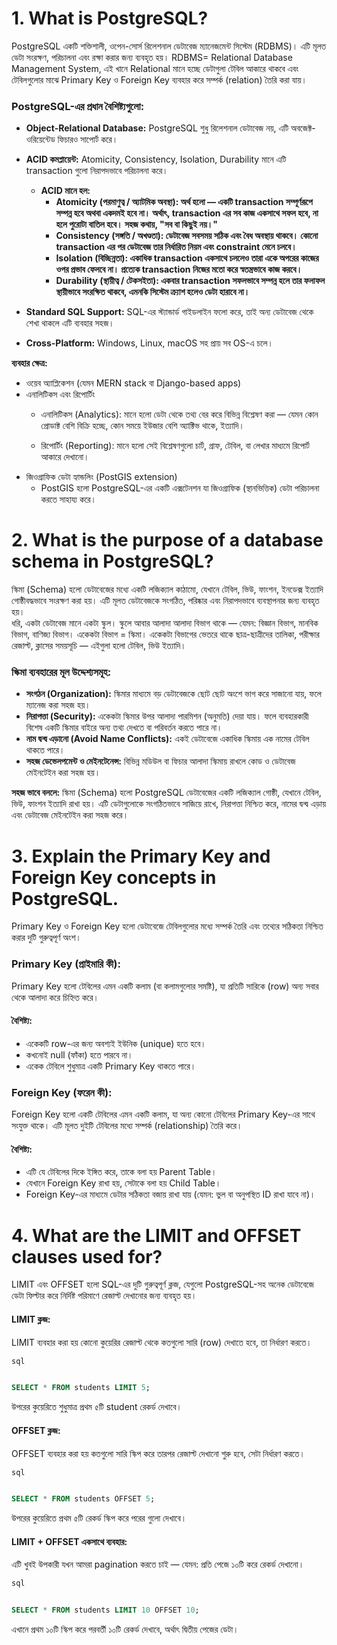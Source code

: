 # 1. What is PostgreSQL?
PostgreSQL  একটি শক্তিশালী, ওপেন-সোর্স রিলেশনাল ডেটাবেজ ম্যানেজমেন্ট সিস্টেম (RDBMS)। এটি মূলত ডেটা সংরক্ষণ, পরিচালনা এবং রক্ষা করার জন্য ব্যবহৃত হয়।
RDBMS= Relational Database Management System,
এই খানে Relational মানে হচ্ছে ডেটাগুলা টেবিল আকারে থাকবে এবং টেবিলগুলোর  মাঝে Primary Key ও Foreign Key ব্যবহার করে সম্পর্ক (relation) তৈরি করা যায়।

### **PostgreSQL-এর প্রধান বৈশিষ্ট্যগুলো:**
* **Object-Relational Database:** PostgreSQL শুধু রিলেশনাল ডেটাবেজ নয়, এটি অবজেক্ট-ওরিয়েন্টেড ফিচারও সাপোর্ট করে।  
 * **ACID কমপ্লায়েন্ট:** Atomicity, Consistency, Isolation, Durability মানে এটি transaction গুলো নিরাপদভাবে পরিচালনা করে।  

   * **ACID মানে হল:**    
     * **Atomicity (পরমাণুত্ব / অ্যাটমিক অবস্থা):
অর্থ হলো — একটি transaction সম্পূর্ণরূপে সম্পন্ন হবে অথবা একদমই হবে না। অর্থাৎ, transaction এর সব কাজ একসাথে সফল হবে, না হলে পুরোটা বাতিল হবে।
সহজ কথায়, "সব বা কিছুই নয়।"**  
     * **Consistency (সঙ্গতি / অখণ্ডতা):
ডেটাবেজ সবসময় সঠিক এবং বৈধ অবস্থায় থাকবে। কোনো transaction এর পর ডেটাবেজ তার নির্ধারিত নিয়ম এবং constraint মেনে চলবে।**  
     * **Isolation (বিচ্ছিন্নতা):
একাধিক transaction একসাথে চললেও তারা একে অপরের কাজের ওপর প্রভাব ফেলবে না। প্রত্যেক transaction নিজের মতো করে স্বতন্ত্রভাবে কাজ করবে।**  
     * **Durability (স্থায়ীত্ব / টেকসইতা):
একবার transaction সফলভাবে সম্পন্ন হলে তার ফলাফল স্থায়ীভাবে সংরক্ষিত থাকবে, এমনকি সিস্টেম ক্র্যাশ হলেও ডেটা হারাবে না।**  

* **Standard SQL Support:** SQL-এর স্ট্যান্ডার্ড গাইডলাইন ফলো করে, তাই অন্য ডেটাবেজ থেকে শেখা থাকলে এটি ব্যবহার সহজ।  
 * **Cross-Platform:** Windows, Linux, macOS সহ প্রায় সব OS-এ চলে।  

  **ব্যবহার ক্ষেত্র:**  
* ওয়েব অ্যাপ্লিকেশন (যেমন MERN stack বা Django-based apps)     
* এনালিটিকস এবং রিপোর্টিং  
   * এনালিটিকস (Analytics):
মানে হলো ডেটা থেকে তথ্য বের করে বিভিন্ন বিশ্লেষণ করা — যেমন কোন প্রোডাক্ট বেশি বিক্রি হচ্ছে, কোন সময়ে ইউজার বেশি অ্যাক্টিভ থাকে, ইত্যাদি।  

    * রিপোর্টিং (Reporting):
 মানে হলো সেই বিশ্লেষণগুলো চার্ট, গ্রাফ, টেবিল, বা লেখার মাধ্যমে রিপোর্ট আকারে দেখানো।
* জিওগ্রাফিক ডেটা হ্যান্ডলিং (PostGIS extension)  
   * PostGIS হলো PostgreSQL-এর একটি এক্সটেনশন যা জিওগ্রাফিক (স্থানভিত্তিক) ডেটা পরিচালনা করতে সাহায্য করে।   



# 2. What is the purpose of a database schema in PostgreSQL?
স্কিমা (Schema) হলো ডেটাবেজের মধ্যে একটি লজিক্যাল কাঠামো, যেখানে টেবিল, ভিউ, ফাংশন, ইনডেক্স ইত্যাদি গোষ্ঠীবদ্ধভাবে সংরক্ষণ করা হয়।
এটি মূলত ডেটাবেজকে সংগঠিত, পরিষ্কার এবং নিরাপদভাবে ব্যবস্থাপনার জন্য ব্যবহৃত হয়।  
 ধরি, একটা ডেটাবেজ মানে একটা স্কুল।
স্কুলে আবার আলাদা আলাদা বিভাগ থাকে — যেমন: বিজ্ঞান বিভাগ, মানবিক বিভাগ, বাণিজ্য বিভাগ।
একেকটা বিভাগ = স্কিমা।
একেকটা বিভাগের ভেতরে থাকে ছাত্র-ছাত্রীদের তালিকা, পরীক্ষার রেজাল্ট, ক্লাসের সময়সূচি — এইগুলা হলো টেবিল, ভিউ ইত্যাদি।

### স্কিমা ব্যবহারের মূল উদ্দেশ্যসমূহ:
* **সংগঠন (Organization):** স্কিমার মাধ্যমে বড় ডেটাবেজকে ছোট ছোট অংশে ভাগ করে সাজানো যায়, ফলে ম্যানেজ করা সহজ হয়।
* **নিরাপত্তা (Security):** একেকটা স্কিমার উপর আলাদা পারমিশন (অনুমতি) দেয়া যায়। ফলে ব্যবহারকারী বিশেষ একটি স্কিমার বাইরে অন্য তথ্য দেখতে বা পরিবর্তন করতে পারে না।
* **নাম দ্বন্দ্ব এড়ানো (Avoid Name Conflicts):** একই ডেটাবেজে একাধিক স্কিমায় এক নামের টেবিল থাকতে পারে।
* **সহজ ডেভেলপমেন্ট ও মেইনটেনেন্স:** বিভিন্ন মডিউল বা ফিচার আলাদা স্কিমায় রাখলে কোড ও ডেটাবেজ মেইনটেইন করা সহজ হয়। 

**সহজ ভাবে বললে:** স্কিমা (Schema) হলো PostgreSQL ডেটাবেজের একটি লজিক্যাল গোষ্ঠী, যেখানে টেবিল, ভিউ, ফাংশন ইত্যাদি রাখা হয়। এটি ডেটাগুলোকে সংগঠিতভাবে সাজিয়ে রাখে, নিরাপত্তা নিশ্চিত করে, নামের দ্বন্দ্ব এড়ায় এবং ডেটাবেজ মেইনটেইন করা সহজ করে।       

# 3. Explain the Primary Key and Foreign Key concepts in PostgreSQL.
Primary Key ও Foreign Key হলো ডেটাবেজে টেবিলগুলোর মধ্যে সম্পর্ক তৈরি এবং তথ্যের সঠিকতা নিশ্চিত করার দুটি গুরুত্বপূর্ণ অংশ।

### Primary Key (প্রাইমারি কী):
Primary Key হলো টেবিলের এমন একটি কলাম (বা কলামগুলোর সমষ্টি), যা প্রতিটি সারিকে (row) অন্য সবার থেকে আলাদা করে চিহ্নিত করে।
####  বৈশিষ্ট্য:
* একেকটি row-এর জন্য অবশ্যই ইউনিক (unique) হতে হবে।
* কখনোই null (ফাঁকা) হতে পারবে না।
* একেক টেবিলে শুধুমাত্র একটি Primary Key থাকতে পারে।

### Foreign Key (ফরেন কী):
Foreign Key হলো একটি টেবিলের এমন একটি কলাম, যা অন্য কোনো টেবিলের Primary Key-এর সাথে সংযুক্ত থাকে।
এটি মূলত দুইটি টেবিলের মধ্যে সম্পর্ক (relationship) তৈরি করে।
####  বৈশিষ্ট্য:
* এটি যে টেবিলের দিকে ইঙ্গিত করে, তাকে বলা হয় Parent Table।
* যেখানে Foreign Key রাখা হয়, সেটাকে বলা হয় Child Table।
* Foreign Key-এর মাধ্যমে ডেটার সঠিকতা বজায় রাখা যায় (যেমন: ভুল বা অনুপস্থিত ID রাখা যাবে না)।   


# 4. What are the LIMIT and OFFSET clauses used for?
LIMIT এবং OFFSET হলো SQL-এর দুটি গুরুত্বপূর্ণ ক্লজ, যেগুলো PostgreSQL-সহ অনেক ডেটাবেজে ডেটা ফিল্টার করে নির্দিষ্ট পরিমাণে রেজাল্ট দেখানোর জন্য ব্যবহৃত হয়।
#### LIMIT ক্লজ:
LIMIT ব্যবহার করা হয় কোনো কুয়েরির রেজাল্ট থেকে কতগুলো সারি (row) দেখাতে হবে, তা নির্ধারণ করতে।
```sql
sql  


SELECT * FROM students LIMIT 5;


```
উপরের কুয়েরিতে শুধুমাত্র প্রথম ৫টি student রেকর্ড দেখাবে।
#### OFFSET ক্লজ: 
OFFSET ব্যবহার করা হয় কতগুলো সারি স্কিপ করে তারপর রেজাল্ট দেখানো শুরু হবে, সেটা নির্ধারণ করতে।  
   ```sql
   sql


   SELECT * FROM students OFFSET 5;


   ```
   উপরের কুয়েরিতে প্রথম ৫টি রেকর্ড স্কিপ করে পরের গুলো দেখাবে।
   ####  LIMIT + OFFSET একসাথে ব্যবহার:
   এটি খুবই উপকারী যখন আমরা pagination করতে চাই — যেমন: প্রতি পেজে ১০টি করে রেকর্ড দেখানো।
   ```sql
   sql


   SELECT * FROM students LIMIT 10 OFFSET 10;


   ```
   এখানে প্রথম ১০টি স্কিপ করে পরবর্তী ১০টি রেকর্ড দেখাবে, অর্থাৎ দ্বিতীয় পেজের ডেটা।